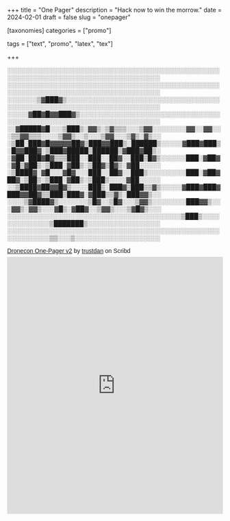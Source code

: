 
+++
title = "One Pager"
description = "Hack now to win the morrow."
date = 2024-02-01
draft = false
slug = "onepager"

[taxonomies]
categories = ["promo"]

tags = ["text", "promo", "latex", "tex"]

+++

░░░░░░░░░░░░░░░░░░░░░░░░░░░░░░░░░░░░░░░░░░░░░░░░░░░░░░░░░░░░░░░░░░░░░░░░░░░░░░░░░░░░░░
░░░░░░░░░░░░░░░░░░░░░░░░░░░░░░░░░░░░░░░░░░░░░░░░░░░░░░░░░░░░░░░░░░░░░░░░░░░░░░░░░░░░░░
░░░░░░░▒▓███▓▒░░░░░░░░░░░░░░░░░░░░░░░░░░░░░░░░░░░░░░░░░░░░░░░░░░░░░░░░░░░░░░░░░░░░░░░░
░░░░░▓██▓█▓▓███▓▒░░░░░░░░░░░░░░░░░░░░░░░░░░░░░░░░░░░░░░░░░░░░░░░░░░░░░░░░░░░░░░░░░░░░░
░░▓█████▓█░░░▒███▒░▓▓▒░▒▓▒▒▒░░░▒▓▓░░░░░░░░▓▓░░▓▓░░░▒▒▓▓▒▒▒░░░░▒▓▓▒░░▒░░░▒▓▓░░░▒▓▒░▓▒░░
░▒██░███▓█▓▓▓▓▓██▓▒███▓▓███▒░██████▒░░░░░▓███▓███▒░█▓▓███▓░▒███▓█████▒██████▒▓███▓██▒░
░▓██░███▓█▓▒▒▒███░░███░░██▓░░███▒█▓▒░░░░░░███░▓██▓░▓█▒▓██▒░▒███░▓██▒░▒██▓▒█▓▒░▓██░░░░░
░▒████▓░▓█░░░▓█▓░░░███░░██▓░░███▒░░░░░░░░░███░▓██▓██▓░▒██▒░▒███░▓██▒░▒███▒░░░░▓██░░░░░
░░▒████▓██▓▓█▓▒░░░░███▒░███▓▒███▒▒▓▒░░░░░▓███▓███▓███▓▓██▓▒▒███▒███▓░▓███▒▒▓▒░███▓▓▒░░
░░░░▒▓████▓▒░░░░░░░▒█▓░░▒█▓░░░▒▓▓▒░░░░░░░░███▓▓▒░░░▓▓▒░▓▓▒░░░▓█▒░▓██▓░░▒▓▓▒░░░▒▓█▓▒░░░
░░░░░░░░░░░░░░░░░░░░░░░░░░░░░░░░░░░░░░░░░▒███▒░░░░░░░░░░░░░░▒███████▒░░░░░░░░░░░░░░░░░
░░░░░░░░░░░░░░░░░░░░░░░░░░░░░░░░░░░░░░░░░░░░░░░░░░░░░░░░░░░░▒▒░░░▒░░░░░░░░░░░░░░░░░░░░

<p style=" margin: 12px auto 6px auto; font-family: Helvetica,Arial,Sans-serif; font-style: normal; font-variant: normal; font-weight: normal; font-size: 14px; line-height: normal; font-size-adjust: none; font-stretch: normal; -x-system-font: none; display: block;"> <a title="View Dronecon One-Pager v2 on Scribd" href="https://www.scribd.com/document/717095838/Dronecon-One-Pager-v2#from_embed" style="text-decoration: underline;" >Dronecon One-Pager v2</a> by <a title="View trustdan's profile on Scribd" href="https://www.scribd.com/user/257584835/trustdan#from_embed" style="text-decoration: underline;" >trustdan</a> on Scribd</p><iframe class="scribd_iframe_embed" title="Dronecon One-Pager v2" src="https://www.scribd.com/embeds/717095838/content?start_page=1&view_mode=scroll&access_key=key-6pwxPmXKHsJ006nShoZI" data-auto-height="true" data-aspect-ratio="0.7729220222793488" scrolling="no" id="doc_38219" width="100%" height="600" frameborder="0"></iframe>
